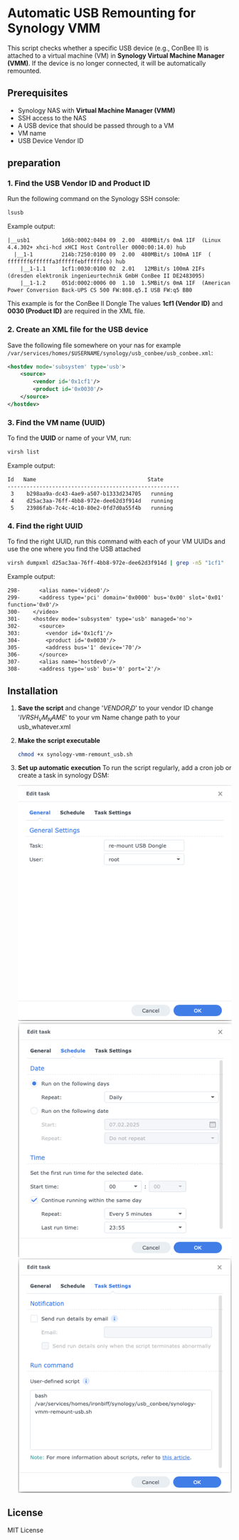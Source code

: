 # Automatic USB Remounting for Synology VMM

This script checks whether a specific USB device (e.g., ConBee II) is attached to a virtual machine (VM) in **Synology Virtual Machine Manager (VMM)**. If the device is no longer connected, it will be automatically remounted.

## Prerequisites
- Synology NAS with **Virtual Machine Manager (VMM)**
- SSH access to the NAS
- A USB device that should be passed through to a VM
- VM name
- USB Device Vendor ID

  
## preparation


### **1. Find the USB Vendor ID and Product ID**
Run the following command on the Synology SSH console:
```bash
lsusb
```
Example output:
```
|__usb1          1d6b:0002:0404 09  2.00  480MBit/s 0mA 1IF  (Linux 4.4.302+ xhci-hcd xHCI Host Controller 0000:00:14.0) hub
  |__1-1         214b:7250:0100 09  2.00  480MBit/s 100mA 1IF  ( fffffff6ffffffa3ffffffebffffffcb) hub
    |__1-1.1     1cf1:0030:0100 02  2.01   12MBit/s 100mA 2IFs (dresden elektronik ingenieurtechnik GmbH ConBee II DE2483095)
    |__1-1.2     051d:0002:0006 00  1.10  1.5MBit/s 0mA 1IF  (American Power Conversion Back-UPS CS 500 FW:808.q5.I USB FW:q5 BB0
```
This example is for the ConBee II Dongle
The values **1cf1 (Vendor ID)** and **0030 (Product ID)** are required in the XML file.


### **2. Create an XML file for the USB device**
Save the following file somewhere on your nas for example `/var/services/homes/$USERNAME/synology/usb_conbee/usb_conbee.xml`:

```xml
<hostdev mode='subsystem' type='usb'>
    <source>
        <vendor id='0x1cf1'/>
        <product id='0x0030'/>
    </source>
</hostdev>
```


### **3. Find the VM name (UUID)**
To find the **UUID** or name of your VM, run:
```bash
virsh list
```
Example output:
```
Id   Name                                   State
------------------------------------------------------
 3    b298aa9a-dc43-4ae9-a507-b1333d234705   running
 4    d25ac3aa-76ff-4bb8-972e-dee62d3f914d   running
 5    23986fab-7c4c-4c10-80e2-0fd7d0a55f4b   running
```

### **4. Find the right UUID**
To find the right UUID, run this command with each of your VM UUIDs and use the one where you find the USB attached
```bash
virsh dumpxml d25ac3aa-76ff-4bb8-972e-dee62d3f914d | grep -n5 "1cf1"
```
Example output:
```
298-      <alias name='video0'/>
299-      <address type='pci' domain='0x0000' bus='0x00' slot='0x01' function='0x0'/>
300-    </video>
301-    <hostdev mode='subsystem' type='usb' managed='no'>
302-      <source>
303:        <vendor id='0x1cf1'/>
304-        <product id='0x0030'/>
305-        <address bus='1' device='70'/>
306-      </source>
307-      <alias name='hostdev0'/>
308-      <address type='usb' bus='0' port='2'/>
```




## Installation
1. **Save the script** and
   change '$VENDOR_ID$' to your vendor ID
   change '$IVRSH_VM_NAME$' to your vm Name
   change path to your usb_whatever.xml

2. **Make the script executable**
   ```bash
   chmod +x synology-vmm-remount_usb.sh
   ```

3. **Set up automatic execution**
   To run the script regularly, add a cron job or create a task in synology DSM:
   
   ![synology_task-scheduler_task_01](images/synology_task-scheduler_task_01.png)
   ![synology_task-scheduler_task_02](images/synology_task-scheduler_task_02.png)
   ![synology_task-scheduler_task_03](images/synology_task-scheduler_task_03.png)


## License
MIT License

